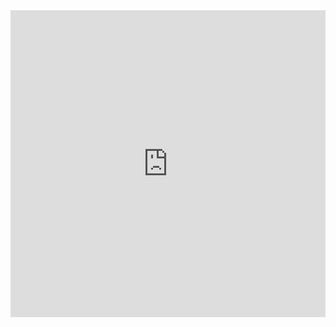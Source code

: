<iframe src="https://www.facebook.com/plugins/post.php?href=https%3A%2F%2Fm.facebook.com%2Fstory.php%3Fstory_fbid%3Dpfbid0iDxdvRgtTjRMLQVizcMSuShhmfWpNXk9xsdvvno7YA7m4RuNjsssJKAff1KB2SHzl%26id%3D441728309183753&width=500&show_text=true&height=491&appId" width="100%" height="491" style="border:none;overflow:hidden" scrolling="no" frameborder="0" allowfullscreen="true" allow="autoplay; clipboard-write; encrypted-media; picture-in-picture; web-share"></iframe>
